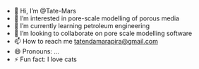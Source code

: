 - 👋 Hi, I’m @Tate-Mars
- 👀 I’m interested in pore-scale modelling of porous media
- 🌱 I’m currently learning petroleum engineering
- 💞️ I’m looking to collaborate on pore scale modelling software
- 📫 How to reach me tatendamarapira@gmail.com
- 😄 Pronouns: ...
- ⚡ Fun fact: I love cats

<!---
Tate-Mars/Tate-Mars is a ✨ special ✨ repository because its `README.md` (this file) appears on your GitHub profile.
You can click the Preview link to take a look at your changes.
--->

